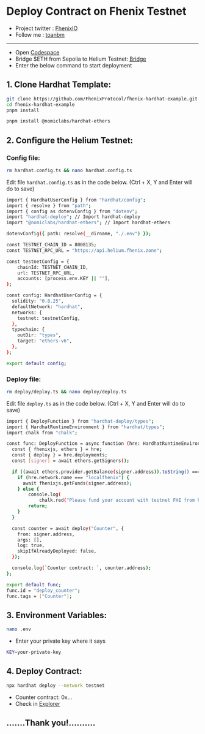 # Deploy Contract on Fhenix Testnet
- Project twitter : [FhenixIO](https://x.com/FhenixIO)
- Follow me : [toanbm](https://x.com/buiminhtoan1985)
---
- Open [Codespace](https://github.com/codespaces) 
- Bridge $ETH from Sepolia to Helium Testnet: [Bridge](https://bridge.helium.fhenix.zone/)
- Enter the below command to start deployment
## 1. Clone Hardhat Template:
```Bash
git clone https://github.com/FhenixProtocol/fhenix-hardhat-example.git
cd fhenix-hardhat-example
pnpm install
```
```Bash
pnpm install @nomiclabs/hardhat-ethers

```
## 2. Configure the Helium Testnet:
### Config file:
```bash
rm hardhat.config.ts && nano hardhat.config.ts
```
Edit file `hardhat.config.ts` as in the code below. 
(Ctrl + X, Y and Enter will do to save)
```Bash
import { HardhatUserConfig } from "hardhat/config";
import { resolve } from "path";
import { config as dotenvConfig } from "dotenv";
import "hardhat-deploy"; // Import hardhat-deploy
import "@nomiclabs/hardhat-ethers"; // Import hardhat-ethers

dotenvConfig({ path: resolve(__dirname, "./.env") });

const TESTNET_CHAIN_ID = 8008135;
const TESTNET_RPC_URL = "https://api.helium.fhenix.zone";

const testnetConfig = {
    chainId: TESTNET_CHAIN_ID,
    url: TESTNET_RPC_URL,
    accounts: [process.env.KEY || ""],
};

const config: HardhatUserConfig = {
  solidity: "0.8.25",
  defaultNetwork: "hardhat",
  networks: {
    testnet: testnetConfig,
  },
  typechain: {
    outDir: "types",
    target: "ethers-v6",
  },
};

export default config;
```
### Deploy file:
```bash
rm deploy/deploy.ts && nano deploy/deploy.ts
```
Edit file `deploy.ts` as in the code below. 
(Ctrl + X, Y and Enter will do to save)
```Bash
import { DeployFunction } from "hardhat-deploy/types";
import { HardhatRuntimeEnvironment } from "hardhat/types";
import chalk from "chalk";

const func: DeployFunction = async function (hre: HardhatRuntimeEnvironment) {
  const { fhenixjs, ethers } = hre;
  const { deploy } = hre.deployments;
  const [signer] = await ethers.getSigners();

  if ((await ethers.provider.getBalance(signer.address)).toString() === "0") {
    if (hre.network.name === "localfhenix") {
      await fhenixjs.getFunds(signer.address);
    } else {
        console.log(
            chalk.red("Please fund your account with testnet FHE from https://faucet.fhenix.zone"));
        return;
    }
  }

  const counter = await deploy("Counter", {
    from: signer.address,
    args: [],
    log: true,
    skipIfAlreadyDeployed: false,
  });

  console.log(`Counter contract: `, counter.address);
};

export default func;
func.id = "deploy_counter";
func.tags = ["Counter"];
```
## 3. Environment Variables:
```bash
nano .env
```
* Enter your private key where it says
```bash
KEY=your-private-key
```
## 4. Deploy Contract:
```Bash
npx hardhat deploy --network testnet
```
* Counter contract:  0x...
* Check in [Explorer](https://explorer.helium.fhenix.zone/)
## .......Thank you!..........

